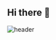 ## Hi there 👋

![header](https://capsule-render.vercel.app/api?type=wave&color=auto&height=200&section=header&text=WELCOME%20!render&fontSize=90)

